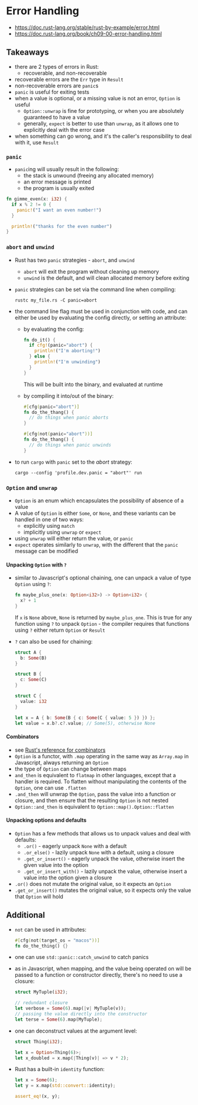 # Error Handling

- https://doc.rust-lang.org/stable/rust-by-example/error.html
- https://doc.rust-lang.org/book/ch09-00-error-handling.html

## Takeaways

- there are 2 types of errors in Rust:
  - recoverable, and non-recoverable
- recoverable errors are the `Err` type in `Result`
- non-recoverable errors are `panic`s
- `panic` is useful for exiting tests
- when a value is optional, or a missing value is not an error, `Option` is
  useful
  - `Option::unwrap` is fine for prototyping, or when you are absolutely
    guaranteed to have a value
  - generally, `expect` is better to use than `unwrap`, as it allows one to
    explicitly deal with the error case
- when something can go wrong, and it's the caller's responsibility to deal with
  it, use `Result`

### `panic`

- `panic`ing will usually result in the following:
  - the stack is unwound (freeing any allocated memory)
  - an error message is printed
  - the program is usually exited

```rust
fn gimme_even(x: i32) {
  if x % 2 != 0 {
    panic!("I want an even number!")
  }

  println!("thanks for the even number")
}
```

### `abort` and `unwind`

- Rust has two `panic` strategies - `abort`, and `unwind`
  - `abort` will exit the program without cleaning up memory
  - `unwind` is the default, and will clean allocated memory before exiting
- `panic` strategies can be set via the command line when compiling:

  ```shell
  rustc my_file.rs -C panic=abort
  ```

- the command line flag must be used in conjunction with code, and can either be
  used by evaluating the config directly, or setting an attribute:

  - by evaluating the config:

    ```rust
    fn do_it() {
      if cfg!(panic="abort") {
        println!("I'm aborting!")
      } else {
        println!("I'm unwinding")
      }
    }
    ```

    This will be built into the binary, and evaluated at runtime

  - by compiling it into/out of the binary:

    ```rust
    #[cfg(panic="abort")]
    fn do_the_thang() {
      // do things when panic aborts
    }

    #[cfg(not(panic="abort"))]
    fn do_the_thang() {
      // do things when panic unwinds
    }
    ```

- to run `cargo` with `panic` set to the _abort_ strategy:

  ```shell
  cargo --config 'profile.dev.panic = "abort"' run
  ```

### `Option` and `unwrap`

- `Option` is an enum which encapsulates the possibility of absence of a value
- A value of `Option` is either `Some`, or `None`, and these variants can be
  handled in one of two ways:
  - explicitly using `match`
  - implicitly using `unwrap` or `expect`
- using `unwrap` will either return the value, or `panic`
- `expect` operates similarly to `unwrap`, with the different that the `panic`
  message can be modified

#### Unpacking `Option` with `?`

- similar to Javascript's optional chaining, one can unpack a value of type
  `Option` using `?`:

  ```rust
  fn maybe_plus_one(x: Option<i32>) -> Option<i32> {
    x? + 1
  }
  ```

  If `x` is `None` above, `None` is returned by `maybe_plus_one`. This is true
  for any function using `?` to unpack `Option` - the compiler requires that
  functions using `?` either return `Option` or `Result`

- `?` can also be used for chaining:

  ```rust
  struct A {
    b: Some(B)
  }

  struct B {
    c: Some(C)
  }

  struct C {
    value: i32
  }

  let x = A { b: Some(B { c: Some(C { value: 5 }) }) };
  let value = x.b?.c?.value; // Some(5), otherwise None
  ```

#### Combinators

- see [Rust's reference for combinators](https://doc.rust-lang.org/reference/glossary.html#combinator)
- `Option` is a functor, with `.map` operating in the same way as `Array.map` in
  Javascript, always returning an `Option`
- the type of `Option` can change between maps
- `and_then` is equivalent to `flatmap` in other languages, except that a
  handler is required. To flatten without manipulating the contents of the
  `Option`, one can use `.flatten`
- `.and_then` will unwrap the `Option`, pass the value into a function or
  closure, and then ensure that the resulting `Option` is not nested
- `Option::and_then` is equivalent to `Option::map().Option::flatten`

#### Unpacking options and defaults

- `Option` has a few methods that allows us to unpack values and deal with
  defaults:
  - `.or()` - eagerly unpack `None` with a default
  - `.or_else()` - lazily unpack `None` with a default, using a closure
  - `.get_or_insert()` - eagerly unpack the value, otherwise insert the given
    value into the option
  - `.get_or_insert_with()` - lazily unpack the value, otherwise insert a value
    into the option given a closure
- `.or()` does not mutate the original value, so it expects an `Option`
- `.get_or_insert()` mutates the original value, so it expects only the value
  that `Option` will hold

## Additional

- `not` can be used in attributes:

  ```rust
  #[cfg(not(target_os = "macos"))]
  fn do_the_thing() {}
  ```

- one can use `std::panic::catch_unwind` to catch panics
- as in Javascript, when mapping, and the value being operated on will be passed
  to a function or constructor directly, there's no need to use a closure:

  ```rust
  struct MyTuple(i32);

  // redundant closure
  let verbose = Some(6).map(|v| MyTuple(v));
  // passing the value directly into the constructor
  let terse = Some(6).map(MyTuple);
  ```

- one can deconstruct values at the argument level:

  ```rust
  struct Thing(i32);

  let x = Option<Thing(6)>;
  let x_doubled = x.map(|Thing(v)| => v * 2);
  ```

- Rust has a built-in `identity` function:

  ```rust
  let x = Some(6);
  let y = x.map(std::convert::identity);

  assert_eq!(x, y);
  ```
